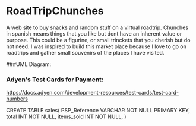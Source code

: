 # RoadTripChunches
A web site to buy snacks and random stuff on a virtual roadtrip. 
Chunches in spanish means things that you like but dont have an inherent value or purpose. 
This could be a figurine, or small trinckets that you cherish but do not need. 
I was inspired to build this market place because I love to go on roadtrips and gather 
small souvenirs of the places I have visited.

###UML Diagram: 


### Adyen's Test Cards for Payment: 
https://docs.adyen.com/development-resources/test-cards/test-card-numbers

CREATE TABLE sales(
PSP_Reference VARCHAR NOT NULL PRIMARY KEY,
total INT NOT NULL,
items_sold INT NOT NULL,
)